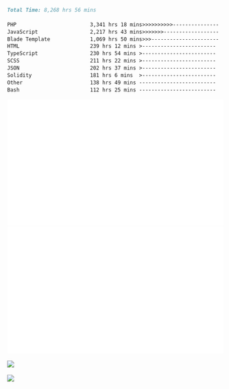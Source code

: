 <!--START_SECTION:waka-->

```markdown
Total Time: 8,268 hrs 56 mins

PHP                        3,341 hrs 18 mins>>>>>>>>>>---------------   39.74 %
JavaScript                 2,217 hrs 43 mins>>>>>>>------------------   26.38 %
Blade Template             1,069 hrs 50 mins>>>----------------------   12.72 %
HTML                       239 hrs 12 mins >------------------------   02.85 %
TypeScript                 230 hrs 54 mins >------------------------   02.75 %
SCSS                       211 hrs 22 mins >------------------------   02.51 %
JSON                       202 hrs 37 mins >------------------------   02.41 %
Solidity                   181 hrs 6 mins  >------------------------   02.15 %
Other                      138 hrs 49 mins -------------------------   01.65 %
Bash                       112 hrs 25 mins -------------------------   01.34 %
```

<!--END_SECTION:waka-->

![](https://raw.githubusercontent.com/DrMaxis/github-stats-transparent/output/generated/overview.svg)
![](https://raw.githubusercontent.com/DrMaxis/github-stats-transparent/output/generated/languages.svg)

![](https://git-readme-stats-drmaxis-projects.vercel.app/api?username=drmaxis&show_icons=true&theme=outrun&count_private=true&show=reviews,discussions_started,discussions_answered,prs_merged,prs_merged_percentage&custom_title=2024%20Github%20Rank)
 
<a href="https://count.getloli.com/"><img src="https://count.getloli.com/get/@:maxis-the-alchemist?theme=rule34"></a>
<!-- https://count.getloli.com/get/@alchemist?theme=rule34 -->
<br>

